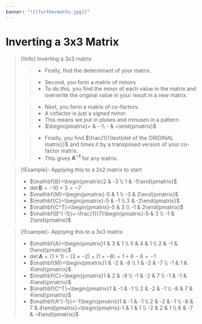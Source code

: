 ```yaml
---
banner: "![[furthermaths.jpg]]"
---
```

# Inverting a 3x3 Matrix

> [!Info] Inverting a 3x3 matrix
>> - Firstly, find the determinant of your matrix.
> 
>> - Second, you form a matrix of minors
>> - To do this, you find the minor of each value in the matrix and overwrite the original value in your result in a new matrix.
>
>> - Next, you form a matrix of co-factors.
>> - A cofactor is just a *signed minor*.
> >- This means we put in pluses and minuses in a pattern.
> >- $\begin{pmatrix}+ & - \\ - & +\end{pmatrix}$
>
>>- Finally, you find $\frac{1}{\text{det of the ORIGINAL matrix}}$ and times it by a transposed version of your co-factor matrix.
>>- This gives $\mathbf{A^{-1}}$ for any matrix.

> [!Example]- Applying this to a 2x2 matrix to start
> - $\mathbf{B}=\begin{pmatrix}2 & -3 \\ 1 & -5\end{pmatrix}$
> - $\det \mathbf{B}=-10+3=-7$
> - $\mathbf{M}=\begin{pmatrix}-5 & 1 \\ -3 & 2\end{pmatrix}$
> - $\mathbf{C}=\begin{pmatrix}-5 & -1 \\ 3 & -2\end{pmatrix}$
> - $\mathbf{C^T}=\begin{pmatrix}-5 & 3 \\ -1 & 2\end{pmatrix}$
> - $\mathbf{B^{-1}}=-\frac{1}{7}\begin{pmatrix}-5 & 3 \\ -1 & 2\end{pmatrix}$

> [!Example]- Applying this to a 3x3 matrix
> 	- $\mathbf{A}=\begin{pmatrix}1 & 3 & 1 \\ 0 & 4 & 1 \\ 2 & -1 & 0\end{pmatrix}$
> 	- $\det \mathbf{A}=(1\times1)-(3\times -2)+(1\times -8)=1+6-8=-1$
> 	- $\mathbf{M}=\begin{pmatrix}1 & -2 & -8 \\  1 & -2 & -7 \\ -1 & 1 & 4\end{pmatrix}$
> 	- $\mathbf{C}=\begin{pmatrix}1 & 2 & -8 \\ -1 & -2 & 7 \\ -1 & -1 & 4\end{pmatrix}$
> 	- $\mathbf{C^T}=\begin{pmatrix}1 & -1 & -1 \\ 2 & -2 & -1 \\ -8 & 7 & 4\end{pmatrix}$
> 	- $\mathbf{A^{-1}}=-1\begin{pmatrix}1 & -1 & -1 \\ 2 & -2 & -1 \\ -8 & 7 & 4\end{pmatrix}=\begin{pmatrix}-1 & 1 & 1 \\ -2 & 2 & 1 \\ 8 & -7 & -4\end{pmatrix}$